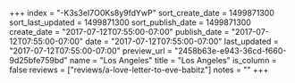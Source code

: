 +++
index = "-K3s3eI7O0Ks8y9fdYwP"
sort_create_date = 1499871300
sort_last_updated = 1499871300
sort_publish_date = 1499871300
create_date = "2017-07-12T07:55:00-07:00"
publish_date = "2017-07-12T07:55:00-07:00"
date = "2017-07-12T07:55:00-07:00"
last_updated = "2017-07-12T07:55:00-07:00"
preview_url = "2458b63e-e943-36cd-f660-9d25bfe759bd"
name = "Los Angeles"
title = "Los Angeles"
is_column = false
reviews = ["reviews/a-love-letter-to-eve-babitz"]
notes = ""
+++

